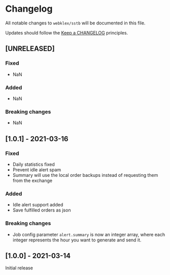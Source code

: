 # Changelog

All notable changes to `webklex/sstb` will be documented in this file.

Updates should follow the [Keep a CHANGELOG](http://keepachangelog.com/) principles.

## [UNRELEASED]
### Fixed
- NaN

### Added
- NaN

### Breaking changes
- NaN

## [1.0.1] - 2021-03-16
### Fixed
- Daily statistics fixed
- Prevent idle alert spam
- Summary will use the local order backups instead of requesting them from the exchange 

### Added
- Idle alert support added
- Save fulfilled orders as json

### Breaking changes
- Job config parameter `alert.summary` is now an integer array, where each integer represents the 
hour you want to generate and send it.

## [1.0.0] - 2021-03-14
Initial release